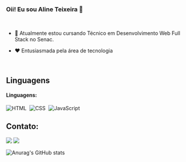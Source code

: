 ### Oii! Eu sou Aline Teixeira 👋
<br>

- 🌱 Atualmente estou cursando Técnico em Desenvolvimento Web Full Stack no Senac.

- ❤️ Entusiasmada pela área de tecnologia

  <br>
  

## Linguagens

#### Linguagens:
![HTML](https://img.shields.io/badge/HTML5-E34F26?style=for-the-badge&logo=html5&logoColor=white)&nbsp;
![CSS](https://img.shields.io/badge/CSS3-1572B6?style=for-the-badge&logo=css3&logoColor=white)&nbsp;
![JavaScript](https://img.shields.io/badge/JavaScript-F7DF1E?style=for-the-badge&logo=javascript&logoColor=black)&nbsp;

## Contato:

<div> 

<a href = "mailto:alinemachadoteixeira@gmail.com
"> <img src="https://img.shields.io/badge/-Gmail-%23333?style=for-the-badge&logo=gmail&logoColor=white" target="_blank"></a>
<a href="https://www.linkedin.com/in/alinemachadoteixeira/" target="_blank"><img src="https://img.shields.io/badge/-LinkedIn-%230077B5?style=for-the-badge&logo=linkedin&logoColor=white"  target="_blank"></a> 

![Anurag's GitHub stats](https://github-readme-stats.vercel.app/api?username=AlineMachadoTeixeira&show_icons=true&theme=github_dark_dimmed)

<!-- 
<div  align="center" style="margin-bottom:100px">
    <img width=50% align="center"  src="https://github-readme-streak-stats.herokuapp.com?user=AlineMachadoTeixeira&theme=radical&mode=weekly" /> -->


<!-- <img width=35% align="center" src="https://github-readme-stats-git-main-rafaelalexandrino.vercel.app/api/top-langs/? 
    username=rafaelalexandrino&show_icons=true&theme=radical&layout=compact"/>
    </div>






